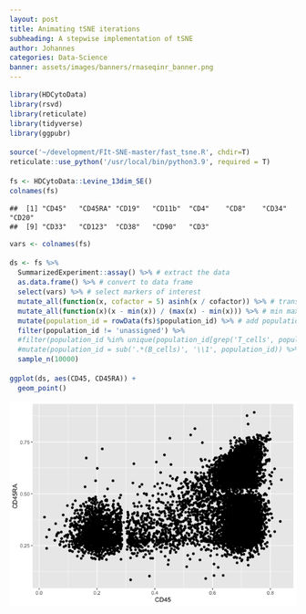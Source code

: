 ```yaml
---
layout: post
title: Animating tSNE iterations
subheading: A stepwise implementation of tSNE
author: Johannes
categories: Data-Science
banner: assets/images/banners/rnaseqinr_banner.png
---
```

``` r
library(HDCytoData)
library(rsvd)
library(reticulate)
library(tidyverse)
library(ggpubr)

source('~/development/FIt-SNE-master/fast_tsne.R', chdir=T)
reticulate::use_python('/usr/local/bin/python3.9', required = T)

fs <- HDCytoData::Levine_13dim_SE()
colnames(fs)
```

    ##  [1] "CD45"   "CD45RA" "CD19"   "CD11b"  "CD4"    "CD8"    "CD34"   "CD20"  
    ##  [9] "CD33"   "CD123"  "CD38"   "CD90"   "CD3"

``` r
vars <- colnames(fs)

ds <- fs %>%
  SummarizedExperiment::assay() %>% # extract the data
  as.data.frame() %>% # convert to data frame
  select(vars) %>% # select markers of interest
  mutate_all(function(x, cofactor = 5) asinh(x / cofactor)) %>% # transform data with arcsinh (cofactor of 5)
  mutate_all(function(x)(x - min(x)) / (max(x) - min(x))) %>% # min max normalisation
  mutate(population_id = rowData(fs)$population_id) %>% # add population id column
  filter(population_id != 'unassigned') %>%
  #filter(population_id %in% unique(population_id[grep('T_cells', population_id)])) %>% # filter T cell populations
  #mutate(population_id = sub('.*(B_cells)', '\\1', population_id)) %>% 
  sample_n(10000)

ggplot(ds, aes(CD45, CD45RA)) +
  geom_point()
```

![](/assets/images/unnamed-chunk-1-1.png)

